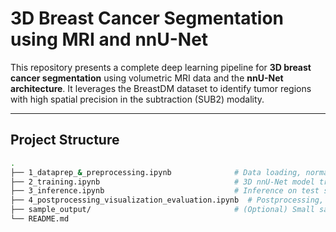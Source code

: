 # 3D Breast Cancer Segmentation using MRI and nnU-Net

This repository presents a complete deep learning pipeline for **3D breast cancer segmentation** using volumetric MRI data and the **nnU-Net architecture**. It leverages the BreastDM dataset to identify tumor regions with high spatial precision in the subtraction (SUB2) modality.

---

## Project Structure

```bash
.
├── 1_dataprep_&_preprocessing.ipynb              # Data loading, normalization, padding
├── 2_training.ipynb                              # 3D nnU-Net model training (PyTorch)
├── 3_inference.ipynb                             # Inference on test samples
├── 4_postprocessing_visualization_evaluation.ipynb  # Postprocessing, visualization, evaluation
├── sample_output/                                # (Optional) Small sample predictions for quick testing
└── README.md
